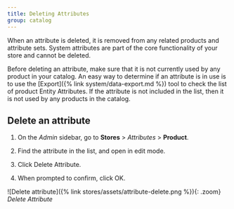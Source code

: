 ```yaml
---
title: Deleting Attributes
group: catalog
---
```


When an attribute is deleted, it is removed from any related products and attribute sets. System attributes are part of the core functionality of your store and cannot be deleted.

Before deleting an attribute, make sure that it is not currently used by any product in your catalog. An easy way to determine if an attribute is in use is to use the [Export]({% link system/data-export.md %}) tool to check the list of product Entity Attributes. If the attribute is not included in the list, then it is not used by any products in the catalog.

## Delete an attribute

1. On the _Admin_ sidebar, go to **Stores** > _Attributes_ > **Product**.

1. Find the attribute in the list, and open in edit mode.

1. Click <span class="btn">Delete Attribute</span>.

1. When prompted to confirm, click <span class="btn">OK</span>.

![Delete attribute]({% link stores/assets/attribute-delete.png %}){: .zoom}
_Delete Attribute_
